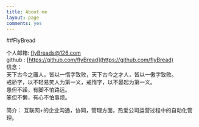 ```yaml
---
title: About me
layout: page
comments: yes
---
```

  
##FlyBread   

个人邮箱:  flyBreads@126.com         
github : [https://github.com/flyBread](https://github.com/flyBread)   
信念：  
    天下古今之庸人，皆以一惰字致败，天下古今之才人，皆以一傲字致败。<br/>
    戒骄字，以不轻易笑人为第一义，戒惰字，以不晏起为第一义。<br/>
    愚但不躁，有脚不怕路远。  <br/>
    笨但不懒，有心不怕事烦。  <br/>
    
简介：
    互联网+的企业沟通，协同，管理方面，热爱公司运营过程中的自动化管理。

